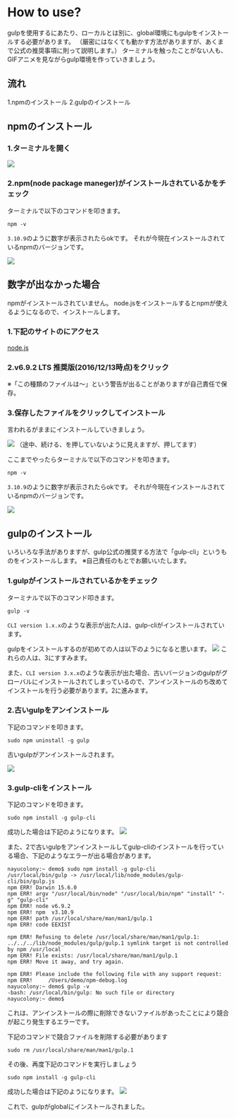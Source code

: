 # How to use?
gulpを使用するにあたり、ローカルとは別に、global環境にもgulpをインストールする必要があります。
（厳密にはなくても動かす方法がありますが、あくまで公式の推奨事項に則って説明します。）
ターミナルを触ったことがない人も、GIFアニメを見ながらgulp環境を作っていきましょう。

## 流れ
1.npmのインストール
2.gulpのインストール

## npmのインストール

### 1.ターミナルを開く

![](/readme-assets/npm-install/terminal-open.gif)

### 2.npm(node package maneger)がインストールされているかをチェック
ターミナルで以下のコマンドを叩きます。

```
npm -v
```

`3.10.9`のように数字が表示されたらokです。
それが今現在インストールされているnpmのバージョンです。

![](/readme-assets/npm-install/npm-v-success.gif)

## 数字が出なかった場合

npmがインストールされていません。
node.jsをインストールするとnpmが使えるようになるので、インストールします。

### 1.下記のサイトのにアクセス
[node.js](https://nodejs.org/ja/)

### 2.v6.9.2 LTS 推奨版(2016/12/13時点)をクリック
※「この種類のファイルは〜」という警告が出ることがありますが自己責任で保存。

### 3.保存したファイルをクリックしてインストール
言われるがままにインストールしていきましょう。

![](/readme-assets/npm-install/node-install.gif)
（途中、続ける、を押していないように見えますが、押してます）


ここまでやったらターミナルで以下のコマンドを叩きます。

```
npm -v
```

`3.10.9`のように数字が表示されたらokです。
それが今現在インストールされているnpmのバージョンです。

![](/readme-assets/npm-install/npm-v-success.gif)

## gulpのインストール
いろいろな手法がありますが、gulp公式の推奨する方法で「gulp-cli」というものをインストールします。
※自己責任のもとでお願いいたします。


### 1.gulpがインストールされているかをチェック
ターミナルで以下のコマンド叩きます。
```
gulp -v
```

`CLI version 1.x.x`のような表示が出た人は、gulp-cliがインストールされています。

gulpをインストールするのが初めての人は以下のようになると思います。
![](/readme-assets/gulp-install/gulp-v-false.gif)
これらの人は、3にすすみます。

また、`CLI version 3.x.x`のような表示が出た場合、古いバージョンのgulpがグローバルにインストールされてしまっているので、アンインストールのち改めてインストールを行う必要があります。2に進みます。

### 2.古いgulpをアンインストール

下記のコマンドを叩きます。

```
sudo npm uninstall -g gulp
```

古いgulpがアンインストールされます。

![](/readme-assets/gulp-install/gulp-uninstall-global.gif)

### 3.gulp-cliをインストール
下記のコマンドを叩きます。

```
sudo npm install -g gulp-cli
```

成功した場合は下記のようになります。
![](/readme-assets/gulp-install/gulp-cli-install-global.gif)

また、2で古いgulpをアンインストールしてgulp-cliのインストールを行っている場合、下記のようなエラーが出る場合があります。

```
nayucolony:~ demo$ sudo npm install -g gulp-cli
/usr/local/bin/gulp -> /usr/local/lib/node_modules/gulp-cli/bin/gulp.js
npm ERR! Darwin 15.6.0
npm ERR! argv "/usr/local/bin/node" "/usr/local/bin/npm" "install" "-g" "gulp-cli"
npm ERR! node v6.9.2
npm ERR! npm  v3.10.9
npm ERR! path /usr/local/share/man/man1/gulp.1
npm ERR! code EEXIST

npm ERR! Refusing to delete /usr/local/share/man/man1/gulp.1: ../../../lib/node_modules/gulp/gulp.1 symlink target is not controlled by npm /usr/local
npm ERR! File exists: /usr/local/share/man/man1/gulp.1
npm ERR! Move it away, and try again.

npm ERR! Please include the following file with any support request:
npm ERR!     /Users/demo/npm-debug.log
nayucolony:~ demo$ gulp -v
-bash: /usr/local/bin/gulp: No such file or directory
nayucolony:~ demo$
```

これは、アンインストールの際に削除できないファイルがあったことにより競合が起こり発生するエラーです。

下記のコマンドで競合ファイルを削除する必要があります
```
sudo rm /usr/local/share/man/man1/gulp.1
```

その後、再度下記のコマンドを実行しましょう
```
sudo npm install -g gulp-cli
```
成功した場合は下記のようになります。
![](/readme-assets/gulp-install/gulp-cli-install-global.gif)

これで、gulpがglobalにインストールされました。
